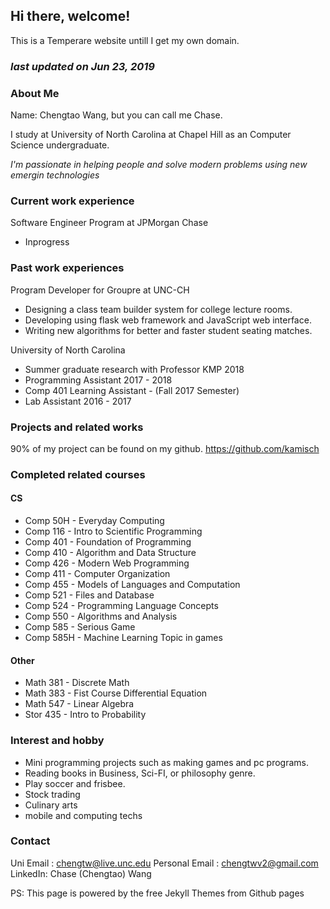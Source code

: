 ## Hi there, welcome!

This is a Temperare website untill I get my own domain. 

### *last updated on Jun 23, 2019*

### About Me
Name: Chengtao Wang, but you can call me Chase. 

I study at University of North Carolina at Chapel Hill as an Computer Science undergraduate. 

*I'm passionate in helping people and solve modern problems using new emergin technologies*
### Current work experience
Software Engineer Program at JPMorgan Chase
  - Inprogress

### Past work experiences
Program Developer for Groupre at UNC-CH
  -	Designing a class team builder system for college lecture rooms. 
  -	Developing using flask web framework and JavaScript web interface.
  - Writing new algorithms for better and faster student seating matches. 
  
University of North Carolina
  - Summer graduate research with Professor KMP 2018
  - Programming Assistant 2017 - 2018
  - Comp 401 Learning Assistant - (Fall 2017 Semester)
  - Lab Assistant 2016 - 2017
  
### Projects and related works
90% of my project can be found on my github.
https://github.com/kamisch

### Completed related courses

#### CS
* Comp 50H - Everyday Computing
* Comp 116 - Intro to Scientific Programming
* Comp 401 - Foundation of Programming
* Comp 410 - Algorithm and Data Structure 
* Comp 426 - Modern Web Programming
* Comp 411 - Computer Organization 
* Comp 455 - Models of Languages and Computation
* Comp 521 - Files and Database
* Comp 524 - Programming Language Concepts 
* Comp 550 - Algorithms and Analysis
* Comp 585 - Serious Game
* Comp 585H - Machine Learning Topic in games

#### Other 
* Math 381 - Discrete Math
* Math 383 - Fist Course Differential Equation
* Math 547 - Linear Algebra
* Stor 435 - Intro to Probability

### Interest and hobby
* Mini programming projects such as making games and pc programs.
* Reading books in Business, Sci-FI, or philosophy genre.
* Play soccer and frisbee.
* Stock trading
* Culinary arts
* mobile and computing techs

### Contact
Uni Email : chengtw@live.unc.edu
Personal Email : chengtwv2@gmail.com
LinkedIn: Chase (Chengtao) Wang

PS: This page is powered by the free Jekyll Themes from Github pages


